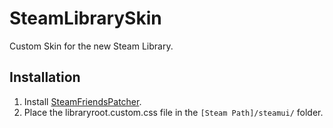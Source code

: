# SteamLibrarySkin

Custom Skin for the new Steam Library.

## Installation
1. Install [SteamFriendsPatcher](https://github.com/PhantomGamers/SteamFriendsPatcher/releases).
2. Place the libraryroot.custom.css file in the ```[Steam Path]/steamui/``` folder.
